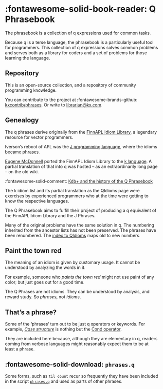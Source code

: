 # :fontawesome-solid-book-reader: Q Phrasebook



The phrasebook is a collection of q expressions used for common tasks. 

Because q is a terse language, the phrasebook is a particularly useful tool for programmers. This collection of q expressions solves common problems and serves both as a library for coders and a set of problems for those learning the language. 


## Repository

This is an open-source collection, and a repository of community programming knowledge. 

You can contribute to the project at
:fontawesome-brands-github:
[kxcontrib/phrases](https://github.com/kxcontrib/phrases/).
Or write to librarian@kx.com.


## Genealogy

The q phrases derive originally from the [FinnAPL Idiom Library](https://aplwiki.com/FinnAplIdiomLibrary), a legendary resource for vector programmers. 

Iverson’s reboot of APL was the [J programming language](https://jsoftware.com/), where the idioms became [phrases](https://code.jsoftware.com/wiki/Phrases).

[Eugene McDonnell](https://en.wikipedia.org/wiki/Eugene_McDonnell) 
ported the FinnAPL Idiom Library to the [k language](https://code.kx.com/q/basics/exposed-infrastructure/#the-k-programming-language). A partial translation of that into q was hosted – as an extraordinarily long page – on the old wiki.

:fontawesome-solid-comment:
[Kdb+ and the history of the Q Phrasebook](https://kx.com/blog/kdb-and-the-history-of-the-q-phrasebook/)

The k idiom list and its partial translation as the QIdioms page were exercises by experienced programmers who at the time were getting to know the respective languages. 

The Q Phrasebook aims to fulfill their project of producing a q equivalent of the FinnAPL Idiom Library and the J Phrases. 

Many of the original problems have the same solution in q. 
The numbering inherited from the ancestor lists has not been preserved. 
The phrases have been renumbered. 
The [index to QIdioms](index2.md) maps old to new numbers. 


## Paint the town red

The meaning of an idiom is given by customary usage. It cannot be understood by analyzing the words in it. 

For example, someone who _paints the town red_ might not use paint of any color; but just goes out for a good time.  

The Q Phrases are not idioms. They can be understood by analysis, and reward study. So _phrases_, not _idioms_.


## That’s a phrase?

Some of the ‘phrases’ turn out to be just q operators or keywords. 
For example, [_Case structure_](exec.md#case-structure) is nothing but the [Cond operator](https://code.kx.com/q/ref/cond/ "Reference"). 

They are included here because, although they are elementary in q, readers coming from verbose languages might reasonably expect them to be at least a phrase. 


## :fontawesome-solid-download: `phrases.q`

Some forms, such as `til count` recur so frequently they have been included in the script [`phrases.q`](phrases.md) and used as parts of other phrases. 